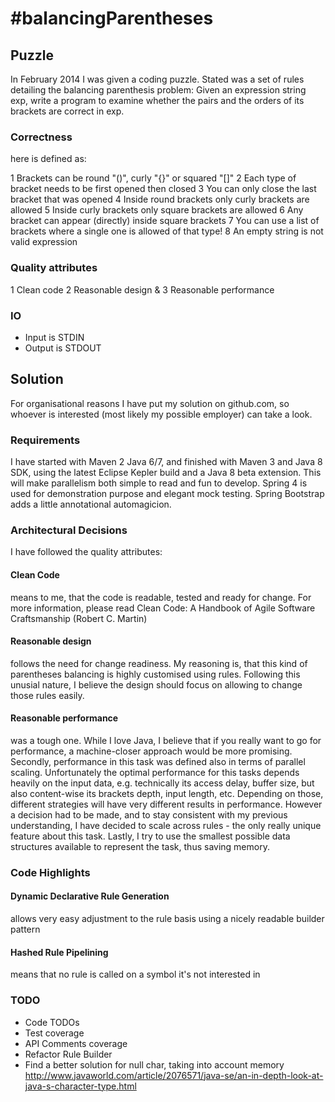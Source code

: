 #balancingParentheses
====================

## Puzzle
In February 2014 I was given a coding puzzle. Stated was a set of rules detailing the balancing parenthesis problem: Given an expression string exp, write a program to examine whether the pairs and the orders of its brackets are correct in exp.

### Correctness
here is defined as: 

1 Brackets can be round "()", curly "{}" or squared "[]"
2 Each type of bracket needs to be first opened then closed
3 You can only close the last bracket that was opened
4 Inside round brackets only curly brackets are allowed
5 Inside curly brackets only square brackets are allowed
6 Any bracket can appear (directly) inside square brackets
7 You can use a list of brackets where a single one is allowed of that type!
8 An empty string is not valid expression

### Quality attributes

1 Clean code
2 Reasonable design &
3 Reasonable performance

### IO

+ Input is STDIN
+ Output is STDOUT

## Solution

For organisational reasons I have put my solution on github.com, so whoever is interested (most likely my possible employer) can take a look.

### Requirements
I have started with Maven 2 Java 6/7, and finished with Maven 3 and Java 8 SDK, using the latest Eclipse Kepler build and a Java 8 beta extension. This will make parallelism both simple to read and fun to develop. Spring 4 is used for demonstration purpose and elegant mock testing. Spring Bootstrap adds a little annotational automagicion.

### Architectural Decisions

I have followed the quality attributes:
#### Clean Code
means to me, that the code is readable, tested and ready for change. For more information, please read Clean Code: A Handbook of Agile Software Craftsmanship (Robert C. Martin)
#### Reasonable design
follows the need for change readiness. My reasoning is, that this kind of parentheses balancing is highly customised using rules. Following this unusial nature, I believe the design should focus on allowing to change those rules easily.
#### Reasonable performance
was a tough one. While I love Java, I believe that if you really want to go for performance, a machine-closer approach would be more promising. Secondly, performance in this task was defined also in terms of parallel scaling. Unfortunately the optimal performance for this tasks depends heavily on the input data, e.g. technically its access delay, buffer size, but also content-wise its brackets depth, input length, etc. Depending on those, different strategies will have very different results in performance. However a decision had to be made, and to stay consistent with my previous understanding, I have decided to scale across rules - the only really unique feature about this task. Lastly, I try to use the smallest possible data structures available to represent the task, thus saving memory. 

### Code Highlights

#### Dynamic Declarative Rule Generation
allows very easy adjustment to the rule basis using a nicely readable builder pattern
#### Hashed Rule Pipelining
means that no rule is called on a symbol it's not interested in

### TODO
+ Code TODOs
+ Test coverage
+ API Comments coverage
+ Refactor Rule Builder
+ Find a better solution for null char, taking into account memory http://www.javaworld.com/article/2076571/java-se/an-in-depth-look-at-java-s-character-type.html